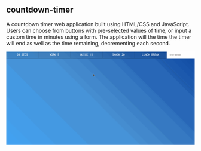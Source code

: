 ## countdown-timer ##

A countdown timer web application built using HTML/CSS and JavaScript. Users can choose from buttons with pre-selected values of time, or input a custom time in minutes using a form. The application will the time the timer will end as well as the time remaining, decrementing each second.

![](countdown-timer.gif)
